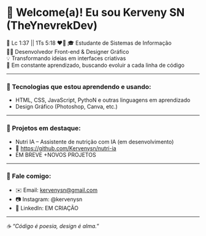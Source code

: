 # 👋 Welcome(a)! Eu sou Kerveny SN (TheYnevrekDev)

📖 Lc 1:37 || 1Ts 5:18 ❤️‍🔥
🎓 Estudante de Sistemas de Informação  
👨‍💻 Desenvolvedor Front-end & Designer Gráfico  
💡 Transformando ideias em interfaces criativas  
🚀 Em constante aprendizado, buscando evoluir a cada linha de código  

---

### 💼 Tecnologias que estou aprendendo e usando:
- HTML, CSS, JavaScript, PythoN e outras linguagens em aprendizado
- Design Gráfico (Photoshop, Canva, etc.)

---

### 📌 Projetos em destaque:
- Nutri IA – Assistente de nutrição com IA (em desenvolvimento)
- 🔗 https://github.com/Kervenysn/nutri-ia
- EM BREVE +NOVOS PROJETOS

---

### 💬 Fale comigo:
- ✉️ Email: kervenysn@gmail.com
- 📷 Instagram: @kervenysn
- 🔗 LinkedIn: EM CRIAÇÃO

---

_☕ “Código é poesia, design é alma.”_
